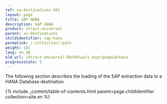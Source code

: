 ```yaml
---
ref: xu-destinations-101
layout: page
title: SAP HANA
description: SAP HANA
product: xtract-universal
parent: xu-destinations
childidentifier: sap-hana
permalink: /:collection/:path
weight: 101
lang: en_GB
old_url: /Xtract-Universal-EN/default.aspx?pageid=hana
progressstate: 5
---
```


The following section describes the loading of the SAP extraction data to a HANA Database destination. 

{% include _content/table-of-contents.html parent=page.childidentifier collection=site.en %}

